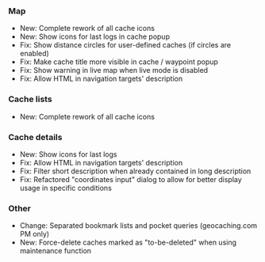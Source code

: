 ### Map
- New: Complete rework of all cache icons
- New: Show icons for last logs in cache popup
- Fix: Show distance circles for user-defined caches (if circles are enabled)
- Fix: Make cache title more visible in cache / waypoint popup
- Fix: Show warning in live map when live mode is disabled
- Fix: Allow HTML in navigation targets' description

### Cache lists
- New: Complete rework of all cache icons

### Cache details
- New: Show icons for last logs
- Fix: Allow HTML in navigation targets' description
- Fix: Filter short description when already contained in long description
- Fix: Refactored "coordinates input" dialog to allow for better display usage in specific conditions

### Other
- Change: Separated bookmark lists and pocket queries (geocaching.com PM only)
- New: Force-delete caches marked as "to-be-deleted" when using maintenance function
